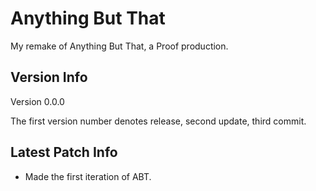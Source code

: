 # Anything But That

My remake of Anything But That, a Proof production.

## Version Info

Version 0.0.0

The first version number denotes release, second update, third commit.

## Latest Patch Info

- Made the first iteration of ABT.
